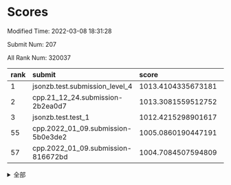 # Scores

Modified Time: 2022-03-08 18:31:28

Submit Num: 207

All Rank Num: 320037

| rank |               submit               |       score        |       sigma        | pk_num |
| :--- | :--------------------------------- | :----------------- | :----------------- | :----- |
| 1    | jsonzb.test.submission_level_4     | 1013.4104335673181 | 0.8077154867359941 | 6187   |
| 2    | cpp.21_12_24.submission-2b2ea0d7   | 1013.3081559512752 | 0.8055144463638927 | 6187   |
| 3    | jsonzb.test.test_1                 | 1012.4215298901617 | 0.812216152986294  | 6184   |
| 55   | cpp.2022_01_09.submission-5b0e3de2 | 1005.0860190447191 | 0.7318859421913947 | 6181   |
| 57   | cpp.2022_01_09.submission-816672bd | 1004.7084507594809 | 0.7111464863420345 | 6183   |


<details>
<summary>全部</summary>

| rank |                 submit                 |       score        |       sigma        | pk_num |
| :--- | :------------------------------------- | :----------------- | :----------------- | :----- |
| 1    | jsonzb.test.submission_level_4         | 1013.4104335673181 | 0.8077154867359941 | 6187   |
| 2    | cpp.21_12_24.submission-2b2ea0d7       | 1013.3081559512752 | 0.8055144463638927 | 6187   |
| 3    | jsonzb.test.test_1                     | 1012.4215298901617 | 0.812216152986294  | 6184   |
| 4    | gobigger.level_3.submission_level_3_5  | 1011.6877496612517 | 0.7719145880055338 | 6187   |
| 5    | gobigger.level_3.submission_level_3_8  | 1011.5271599430575 | 0.756063306297016  | 6184   |
| 6    | gobigger.level_3.submission_level_3_17 | 1011.4411625647268 | 0.7775950938230033 | 6186   |
| 7    | gobigger.level_3.submission_level_3_45 | 1011.3042955210066 | 0.768759580714652  | 6184   |
| 8    | gobigger.level_3.submission_level_3_37 | 1011.2293600894913 | 0.7361803486036872 | 6185   |
| 9    | gobigger.level_3.submission_level_3_38 | 1011.2087983375865 | 0.7828083685235345 | 6181   |
| 10   | gobigger.level_3.submission_level_3_14 | 1011.1081050922666 | 0.7857928988287328 | 6184   |
| 11   | gobigger.level_3.submission_level_3_6  | 1010.9352899380432 | 0.7691821700078516 | 6185   |
| 12   | gobigger.level_3.submission_level_3_13 | 1010.9340056133806 | 0.7823178978496991 | 6183   |
| 13   | gobigger.level_3.submission_level_3_39 | 1010.8971923396026 | 0.7799843554294287 | 6190   |
| 14   | gobigger.level_3.submission_level_3_48 | 1010.7199123822819 | 0.7654869955570722 | 6189   |
| 15   | gobigger.level_3.submission_level_3_9  | 1010.6815597383575 | 0.7760069699864295 | 6191   |
| 16   | gobigger.level_3.submission_level_3_2  | 1010.6242587997478 | 0.7652246629824886 | 6184   |
| 17   | gobigger.level_3.submission_level_3_24 | 1010.5634558878585 | 0.7765136584765618 | 6178   |
| 18   | gobigger.level_3.submission_level_3_18 | 1010.4253020500217 | 0.7828796793775952 | 6186   |
| 19   | gobigger.level_3.submission_level_3_27 | 1010.4206522747903 | 0.7573515684155915 | 6184   |
| 20   | gobigger.level_3.submission_level_3_3  | 1010.402708395712  | 0.7660300052996537 | 6185   |
| 21   | gobigger.level_3.submission_level_3_19 | 1010.357986870848  | 0.7490528361182391 | 6187   |
| 22   | gobigger.level_3.submission_level_3_44 | 1010.3315482563586 | 0.7577015392894904 | 6182   |
| 23   | gobigger.level_3.submission_level_3_26 | 1010.3241535213375 | 0.7501488103144154 | 6183   |
| 24   | gobigger.level_3.submission_level_3_46 | 1010.3018495297343 | 0.7691677293454883 | 6184   |
| 25   | gobigger.level_3.submission_level_3_11 | 1010.1497197501983 | 0.7612658812385286 | 6182   |
| 26   | gobigger.level_3.submission_level_3_35 | 1009.9391692552971 | 0.7509477294929344 | 6185   |
| 27   | gobigger.level_3.submission_level_3_20 | 1009.9372869837541 | 0.776448474832988  | 6181   |
| 28   | gobigger.level_3.submission_level_3_7  | 1009.8972892782881 | 0.7449282069208959 | 6187   |
| 29   | gobigger.level_3.submission_level_3_47 | 1009.84993144206   | 0.7548477049771588 | 6185   |
| 30   | gobigger.level_3.submission_level_3_43 | 1009.8138930807492 | 0.7752639018925541 | 6189   |
| 31   | gobigger.level_3.submission_level_3_41 | 1009.791907355749  | 0.757879074658713  | 6184   |
| 32   | gobigger.level_3.submission_level_3_33 | 1009.7372512348334 | 0.7461594454933503 | 6184   |
| 33   | gobigger.level_3.submission_level_3_4  | 1009.5995765561103 | 0.7423091678132947 | 6185   |
| 34   | gobigger.level_3.submission_level_3_22 | 1009.586889590873  | 0.7622980515074546 | 6179   |
| 35   | gobigger.level_3.submission_level_3_10 | 1009.5857093515931 | 0.7571214566311941 | 6186   |
| 36   | gobigger.level_3.submission_level_3_15 | 1009.53140028572   | 0.761598847439785  | 6185   |
| 37   | gobigger.level_3.submission_level_3_21 | 1009.5258718470482 | 0.7534999217647418 | 6186   |
| 38   | gobigger.level_3.submission_level_3_34 | 1009.490787272942  | 0.7650901936523599 | 6180   |
| 39   | gobigger.level_3.submission_level_3_31 | 1009.4573051184807 | 0.7492223875114454 | 6185   |
| 40   | gobigger.level_3.submission_level_3_49 | 1009.3040081443111 | 0.7639488290474402 | 6186   |
| 41   | gobigger.level_3.submission_level_3_28 | 1009.1503557320785 | 0.7494989410070702 | 6186   |
| 42   | gobigger.level_3.submission_level_3_30 | 1009.1391737106455 | 0.7536701673914016 | 6184   |
| 43   | gobigger.level_3.submission_level_3_23 | 1009.07348159676   | 0.7447327152276991 | 6184   |
| 44   | gobigger.level_3.submission_level_3_25 | 1009.0148809345453 | 0.7458483350679229 | 6183   |
| 45   | gobigger.level_3.submission_level_3_1  | 1008.9762174817253 | 0.7511277236043514 | 6179   |
| 46   | gobigger.level_3.submission_level_3_29 | 1008.9483075777371 | 0.7369321087772607 | 6188   |
| 47   | gobigger.level_3.submission_level_3_36 | 1008.9081287207938 | 0.7407061392967724 | 6186   |
| 48   | gobigger.level_3.submission_level_3_32 | 1008.9022451319078 | 0.7719692702599869 | 6179   |
| 49   | gobigger.level_3.submission_level_3_42 | 1008.522537017177  | 0.7459630741484877 | 6189   |
| 50   | gobigger.level_3.submission_level_3_0  | 1008.4126678086834 | 0.7405595373381639 | 6185   |
| 51   | gobigger.level_3.submission_level_3_16 | 1008.2029586563947 | 0.7468095249077733 | 6185   |
| 52   | gobigger.level_3.submission_level_3_40 | 1008.1651356195088 | 0.7760071867822517 | 6176   |
| 53   | gobigger.level_3.submission_level_3_12 | 1007.751464050715  | 0.7351192730158779 | 6184   |
| 54   | gobigger.level_1.submission_level_1_29 | 1005.3083495648267 | 0.7156917973089075 | 6185   |
| 55   | cpp.2022_01_09.submission-5b0e3de2     | 1005.0860190447191 | 0.7318859421913947 | 6181   |
| 56   | gobigger.level_1.submission_level_1_38 | 1004.9825185347053 | 0.7060166473276067 | 6185   |
| 57   | cpp.2022_01_09.submission-816672bd     | 1004.7084507594809 | 0.7111464863420345 | 6183   |
| 58   | gobigger.level_1.submission_level_1_33 | 1004.6102812416104 | 0.7151887540370975 | 6182   |
| 59   | gobigger.level_1.submission_level_1_5  | 1004.5945545967185 | 0.7170884242005329 | 6181   |
| 60   | gobigger.level_1.submission_level_1_47 | 1004.5774838300739 | 0.719373816341773  | 6178   |
| 61   | gobigger.level_1.submission_level_1_24 | 1004.5151231089059 | 0.7348857341050564 | 6180   |
| 62   | gobigger.level_1.submission_level_1_46 | 1004.2661719220397 | 0.7162261026322759 | 6183   |
| 63   | gobigger.level_1.submission_level_1_4  | 1004.2128596475022 | 0.7008565974899386 | 6178   |
| 64   | gobigger.level_1.submission_level_1_1  | 1004.1253293943696 | 0.7197920357356661 | 6184   |
| 65   | gobigger.level_1.submission_level_1_17 | 1004.0354274083327 | 0.7186126967874413 | 6183   |
| 66   | gobigger.level_1.submission_level_1_3  | 1003.9046528135377 | 0.7235238489196987 | 6183   |
| 67   | gobigger.level_1.submission_level_1_36 | 1003.9031453533054 | 0.720068022377018  | 6185   |
| 68   | gobigger.level_1.submission_level_1_7  | 1003.8997028781603 | 0.7248398183809258 | 6184   |
| 69   | gobigger.level_1.submission_level_1_6  | 1003.8533345836363 | 0.7167680282941377 | 6180   |
| 70   | gobigger.level_1.submission_level_1_18 | 1003.7377937029433 | 0.7164606039149303 | 6180   |
| 71   | gobigger.level_1.submission_level_1_28 | 1003.7268640510088 | 0.7286217919314875 | 6186   |
| 72   | gobigger.level_1.submission_level_1_37 | 1003.6963281892097 | 0.7295041902853412 | 6181   |
| 73   | gobigger.level_1.submission_level_1_22 | 1003.6407042510539 | 0.7053731834685952 | 6184   |
| 74   | gobigger.level_1.submission_level_1_49 | 1003.5813522099403 | 0.7225344203464504 | 6178   |
| 75   | gobigger.level_1.submission_level_1_13 | 1003.5731883894724 | 0.717349580663923  | 6183   |
| 76   | gobigger.level_1.submission_level_1_19 | 1003.495182184663  | 0.7249589583452627 | 6185   |
| 77   | gobigger.level_1.submission_level_1_10 | 1003.4586903722785 | 0.7201472286512965 | 6184   |
| 78   | gobigger.level_1.submission_level_1_25 | 1003.4033731659903 | 0.7223454527417992 | 6186   |
| 79   | gobigger.level_1.submission_level_1_14 | 1003.3923991466905 | 0.7067361859059959 | 6185   |
| 80   | gobigger.level_1.submission_level_1_35 | 1003.3382649054153 | 0.7113121319036938 | 6185   |
| 81   | gobigger.level_1.submission_level_1_32 | 1003.3228636294385 | 0.7159781412720471 | 6181   |
| 82   | gobigger.level_1.submission_level_1_12 | 1003.3102901929428 | 0.7160260672219573 | 6185   |
| 83   | gobigger.level_1.submission_level_1_34 | 1003.2724861498297 | 0.7163938660628529 | 6187   |
| 84   | gobigger.level_1.submission_level_1_21 | 1003.2633377294146 | 0.7093975966456106 | 6183   |
| 85   | gobigger.level_1.submission_level_1_8  | 1003.2340839151387 | 0.7136054091650955 | 6185   |
| 86   | gobigger.level_1.submission_level_1_40 | 1003.135900698703  | 0.7217916270546255 | 6188   |
| 87   | gobigger.level_1.submission_level_1_2  | 1003.124935011956  | 0.7128206742959766 | 6184   |
| 88   | gobigger.level_1.submission_level_1_16 | 1002.9896693029006 | 0.7085752715587306 | 6187   |
| 89   | gobigger.level_1.submission_level_1_23 | 1002.818134224902  | 0.7186200540537345 | 6184   |
| 90   | gobigger.level_1.submission_level_1_20 | 1002.8050842653047 | 0.7133611824091481 | 6181   |
| 91   | gobigger.level_1.submission_level_1_39 | 1002.7717850877679 | 0.7292194700191453 | 6188   |
| 92   | gobigger.level_1.submission_level_1_26 | 1002.5996998156243 | 0.7274996620736944 | 6181   |
| 93   | gobigger.level_1.submission_level_1_27 | 1002.5647686061664 | 0.709708639302721  | 6183   |
| 94   | gobigger.level_1.submission_level_1_42 | 1002.4480454469743 | 0.7132597290459817 | 6187   |
| 95   | gobigger.level_1.submission_level_1_30 | 1002.339860107622  | 0.731523739277891  | 6186   |
| 96   | gobigger.level_1.submission_level_1_43 | 1002.3358814608112 | 0.7133931863556662 | 6186   |
| 97   | gobigger.level_1.submission_level_1_0  | 1002.3063621398978 | 0.7113113429436352 | 6185   |
| 98   | gobigger.level_1.submission_level_1_15 | 1002.2901398326521 | 0.7138893482832699 | 6187   |
| 99   | gobigger.level_1.submission_level_1_31 | 1002.2449306699564 | 0.7219701836633404 | 6183   |
| 100  | gobigger.level_1.submission_level_1_11 | 1002.22670801822   | 0.717961006278062  | 6185   |
| 101  | gobigger.level_1.submission_level_1_41 | 1002.1787378638385 | 0.7157544840700147 | 6184   |
| 102  | gobigger.level_1.submission_level_1_44 | 1002.0268308716857 | 0.716147359877107  | 6189   |
| 103  | gobigger.level_1.submission_level_1_45 | 1001.8875051238498 | 0.7230897573726647 | 6186   |
| 104  | gobigger.level_1.submission_level_1_48 | 1001.8792516950016 | 0.7133431688329138 | 6184   |
| 105  | gobigger.level_1.submission_level_1_9  | 1000.9654507553554 | 0.7079707159947218 | 6179   |
| 106  | gobigger.random.submission_random_1    | 997.3840741804939  | 0.6989874855346042 | 6184   |
| 107  | gobigger.random.submission_random_46   | 997.0430675132045  | 0.714916303216825  | 6184   |
| 108  | gobigger.random.submission_random_20   | 996.9688669117049  | 0.7144245916985532 | 6182   |
| 109  | gobigger.random.submission_random_39   | 996.9190941680979  | 0.7009236897516911 | 6187   |
| 110  | gobigger.random.submission_random_36   | 996.8664403713784  | 0.7261924223587866 | 6186   |
| 111  | gobigger.random.submission_random_3    | 996.7910054457877  | 0.6893928263690706 | 6187   |
| 112  | gobigger.random.submission_random_0    | 996.6576114040572  | 0.7129868859469551 | 6194   |
| 113  | gobigger.random.submission_random_31   | 996.5275511406542  | 0.7052150575839908 | 6182   |
| 114  | gobigger.random.submission_random_23   | 996.5026035768483  | 0.7053128737671719 | 6184   |
| 115  | gobigger.random.submission_random_18   | 996.4318919549063  | 0.7223580009155507 | 6182   |
| 116  | gobigger.random.submission_random_15   | 996.4139775912159  | 0.7230734212680211 | 6185   |
| 117  | gobigger.random.submission_random_17   | 996.401312726823   | 0.712611303093547  | 6183   |
| 118  | gobigger.random.submission_random_26   | 996.363536213547   | 0.7080661447628802 | 6188   |
| 119  | gobigger.random.submission_random_22   | 996.3424297662256  | 0.700094451861996  | 6185   |
| 120  | gobigger.random.submission_random_4    | 996.2712452535978  | 0.7051560462685573 | 6184   |
| 121  | gobigger.random.submission_random_42   | 996.1872535069775  | 0.7178201675332676 | 6187   |
| 122  | gobigger.random.submission_random_29   | 996.1240406670663  | 0.7135247767680641 | 6181   |
| 123  | gobigger.random.submission_random_34   | 996.0695341162974  | 0.6985554605475224 | 6189   |
| 124  | gobigger.random.submission_random_5    | 996.0482989688389  | 0.7184803768675052 | 6184   |
| 125  | gobigger.random.submission_random_32   | 996.0052216903258  | 0.7025441074670841 | 6184   |
| 126  | gobigger.random.submission_random_21   | 995.9821200215249  | 0.7146469320451244 | 6187   |
| 127  | gobigger.random.submission_random_25   | 995.9379868667166  | 0.7008294474726867 | 6185   |
| 128  | gobigger.random.submission_random_47   | 995.8649521240726  | 0.7077336504330396 | 6185   |
| 129  | gobigger.random.submission_random_44   | 995.7703874544569  | 0.7098585359813413 | 6186   |
| 130  | gobigger.random.submission_random_24   | 995.762673487953   | 0.7096585238145003 | 6186   |
| 131  | gobigger.random.submission_random_12   | 995.7231707847252  | 0.7121042211172169 | 6182   |
| 132  | gobigger.random.submission_random_10   | 995.7119425764087  | 0.7146540819632411 | 6182   |
| 133  | gobigger.random.submission_random_7    | 995.6775194229169  | 0.7146136831325905 | 6187   |
| 134  | gobigger.random.submission_random_40   | 995.6712313298134  | 0.7156429605334819 | 6185   |
| 135  | gobigger.random.submission_random_30   | 995.6602495127544  | 0.7042483032039197 | 6184   |
| 136  | gobigger.random.submission_random_14   | 995.6580636432845  | 0.7082558319950869 | 6181   |
| 137  | gobigger.random.submission_random_19   | 995.6434232547099  | 0.7137158404014442 | 6183   |
| 138  | gobigger.random.submission_random_41   | 995.6230013958636  | 0.7102683947132556 | 6180   |
| 139  | gobigger.random.submission_random_16   | 995.5951095372034  | 0.7097633691451363 | 6184   |
| 140  | gobigger.random.submission_random_13   | 995.5874633093956  | 0.7090346465407426 | 6185   |
| 141  | gobigger.random.submission_random_35   | 995.5593925512812  | 0.737499275315115  | 6188   |
| 142  | gobigger.random.submission_random_2    | 995.5533653432338  | 0.709533739007373  | 6186   |
| 143  | gobigger.random.submission_random_6    | 995.5499709334116  | 0.7054428393954374 | 6180   |
| 144  | gobigger.random.submission_random_37   | 995.5212875206507  | 0.6940956145906    | 6183   |
| 145  | gobigger.random.submission_random_28   | 995.4197410752431  | 0.7113107377278267 | 6183   |
| 146  | gobigger.random.submission_random_38   | 995.4091927702673  | 0.7278415850000823 | 6182   |
| 147  | gobigger.random.submission_random_11   | 995.4060512570389  | 0.7150138742278211 | 6191   |
| 148  | gobigger.level_2.submission_level_2_30 | 995.3758033659141  | 0.7223441575873241 | 6188   |
| 149  | gobigger.random.submission_random_27   | 995.317713932279   | 0.7109093643935253 | 6181   |
| 150  | gobigger.random.submission_random_43   | 995.2489802588759  | 0.7228345280641814 | 6182   |
| 151  | gobigger.random.submission_random_33   | 995.1516376944577  | 0.7117013217835206 | 6185   |
| 152  | gobigger.random.submission_random_49   | 995.0129397714082  | 0.7145584330609424 | 6185   |
| 153  | gobigger.random.submission_random_48   | 994.9527915292501  | 0.7309338771472352 | 6181   |
| 154  | gobigger.random.submission_random_45   | 994.8662893484084  | 0.7128239369209571 | 6183   |
| 155  | gobigger.random.submission_random_8    | 994.7170626090859  | 0.7084993545099575 | 6183   |
| 156  | gobigger.random.submission_random_9    | 994.6047881398084  | 0.7223376650003097 | 6187   |
| 157  | gobigger.level_2.submission_level_2_43 | 994.2882300654652  | 0.731442071478742  | 6186   |
| 158  | gobigger.level_2.submission_level_2_14 | 993.7048638051322  | 0.7309222422426013 | 6185   |
| 159  | gobigger.level_2.submission_level_2_15 | 993.6742288774395  | 0.7157254230223045 | 6181   |
| 160  | gobigger.level_2.submission_level_2_48 | 993.5790069402739  | 0.7310104241196826 | 6191   |
| 161  | gobigger.level_2.submission_level_2_13 | 993.509530546342   | 0.7360549778836276 | 6182   |
| 162  | gobigger.level_2.submission_level_2_18 | 993.3204499425424  | 0.7283582439014554 | 6180   |
| 163  | gobigger.level_2.submission_level_2_46 | 993.2736148213692  | 0.7601444933819042 | 6181   |
| 164  | gobigger.level_2.submission_level_2_32 | 993.2717859628063  | 0.7269878569575403 | 6183   |
| 165  | gobigger.level_2.submission_level_2_26 | 993.0652417827931  | 0.7584285151982884 | 6183   |
| 166  | gobigger.level_2.submission_level_2_38 | 992.929389510773   | 0.7385636142628518 | 6184   |
| 167  | gobigger.level_2.submission_level_2_10 | 992.8888717285881  | 0.741970850995666  | 6189   |
| 168  | gobigger.level_2.submission_level_2_44 | 992.7495567620797  | 0.7386423184492942 | 6185   |
| 169  | gobigger.level_2.submission_level_2_16 | 992.7456130439817  | 0.7355393704196598 | 6181   |
| 170  | gobigger.level_2.submission_level_2_3  | 992.6835968368629  | 0.7403057704924181 | 6184   |
| 171  | gobigger.level_2.submission_level_2_20 | 992.6485331501434  | 0.7423797258714601 | 6180   |
| 172  | gobigger.level_2.submission_level_2_17 | 992.6080725824424  | 0.7419354786626687 | 6183   |
| 173  | gobigger.level_2.submission_level_2_21 | 992.5704998239003  | 0.7339746982958489 | 6189   |
| 174  | gobigger.level_2.submission_level_2_42 | 992.54945373533    | 0.73480626490766   | 6187   |
| 175  | gobigger.level_2.submission_level_2_24 | 992.4351592303398  | 0.7400982707656509 | 6183   |
| 176  | gobigger.level_2.submission_level_2_11 | 992.4228546519114  | 0.7425144891316565 | 6179   |
| 177  | gobigger.level_2.submission_level_2_5  | 992.3413578393463  | 0.7397105690077985 | 6183   |
| 178  | gobigger.level_2.submission_level_2_37 | 992.3234568904552  | 0.7348025050176796 | 6185   |
| 179  | gobigger.level_2.submission_level_2_22 | 992.2944897397277  | 0.7325233750153507 | 6184   |
| 180  | gobigger.level_2.submission_level_2_7  | 992.2325950075772  | 0.7415933664817433 | 6185   |
| 181  | gobigger.level_2.submission_level_2_49 | 992.146017807555   | 0.742456565719112  | 6187   |
| 182  | gobigger.level_2.submission_level_2_2  | 992.1367490944193  | 0.7288473360196922 | 6185   |
| 183  | gobigger.level_2.submission_level_2_27 | 992.114434478446   | 0.7420036718576054 | 6187   |
| 184  | gobigger.level_2.submission_level_2_9  | 992.1100600045633  | 0.765642875712692  | 6184   |
| 185  | gobigger.level_2.submission_level_2_47 | 992.0826196348161  | 0.7631648127120271 | 6179   |
| 186  | gobigger.level_2.submission_level_2_36 | 992.0718432194831  | 0.7512827506260601 | 6184   |
| 187  | gobigger.level_2.submission_level_2_19 | 991.9747241083783  | 0.7584659693692887 | 6182   |
| 188  | gobigger.level_2.submission_level_2_4  | 991.9513781449837  | 0.737906714820634  | 6184   |
| 189  | gobigger.level_2.submission_level_2_25 | 991.9477237832139  | 0.7581233266400441 | 6178   |
| 190  | gobigger.level_2.submission_level_2_1  | 991.8809214794112  | 0.7452153538146643 | 6182   |
| 191  | gobigger.level_2.submission_level_2_6  | 991.6485192744766  | 0.7749955682449564 | 6190   |
| 192  | gobigger.level_2.submission_level_2_12 | 991.6437685608392  | 0.750310667584767  | 6180   |
| 193  | gobigger.level_2.submission_level_2_34 | 991.6367165820026  | 0.7402782159458677 | 6184   |
| 194  | gobigger.level_2.submission_level_2_31 | 991.6019198780873  | 0.7310456215007206 | 6189   |
| 195  | gobigger.level_2.submission_level_2_40 | 991.5270205470405  | 0.7560641917390807 | 6187   |
| 196  | gobigger.level_2.submission_level_2_35 | 991.431390584119   | 0.7542622500715583 | 6187   |
| 197  | gobigger.level_2.submission_level_2_33 | 991.3674958597952  | 0.7433758387518077 | 6180   |
| 198  | gobigger.level_2.submission_level_2_0  | 991.3602597958046  | 0.7515128918073524 | 6183   |
| 199  | gobigger.level_2.submission_level_2_29 | 991.1359045804869  | 0.7633078443266774 | 6188   |
| 200  | gobigger.level_2.submission_level_2_8  | 991.126607762922   | 0.735061117204449  | 6190   |
| 201  | gobigger.level_2.submission_level_2_41 | 991.1067561152934  | 0.7520565275910928 | 6188   |
| 202  | gobigger.level_2.submission_level_2_28 | 990.731625237587   | 0.752684696315978  | 6185   |
| 203  | gobigger.level_2.submission_level_2_23 | 990.6981070867731  | 0.7513478204777937 | 6187   |
| 204  | gobigger.level_2.submission_level_2_39 | 989.8877682633716  | 0.7663286581078798 | 6191   |
| 205  | gobigger.level_2.submission_level_2_45 | 989.4622737762045  | 0.7724692997439163 | 6187   |
| 206  | gobigger.none.submission_none_0        | 979.4675005260813  | 1.2706451691590037 | 6188   |
| 207  | gobigger.none.submission_none_1        | 976.3991634007975  | 1.3219576518850673 | 6183   |

</details>